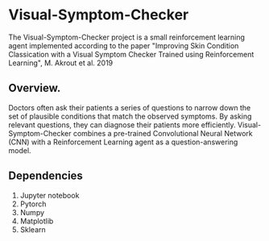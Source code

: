 # Visual-Symptom-Checker
The Visual-Symptom-Checker project is a small reinforcement learning agent implemented according to the paper "Improving Skin Condition Classication with a Visual Symptom Checker Trained using Reinforcement Learning", M. Akrout et al. 2019

## Overview. 
Doctors often ask their patients a series of questions to narrow down the set of plausible conditions that match the observed symptoms. By asking relevant questions, they can diagnose their patients more efficiently.
Visual-Symptom-Checker combines a pre-trained Convolutional Neural Network (CNN) with a Reinforcement Learning agent as a question-answering model.

## Dependencies 
1. Jupyter notebook
2. Pytorch
3. Numpy
4. Matplotlib
5. Sklearn
